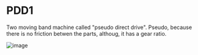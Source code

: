 # PDD1

Two moving band machine called "pseudo direct drive". Pseudo, because there is no friction betwen
the parts, althoug, it has a gear ratio.

![image](https://user-images.githubusercontent.com/32344294/55524785-e4fcc580-5664-11e9-885a-7d9a46501634.png)

